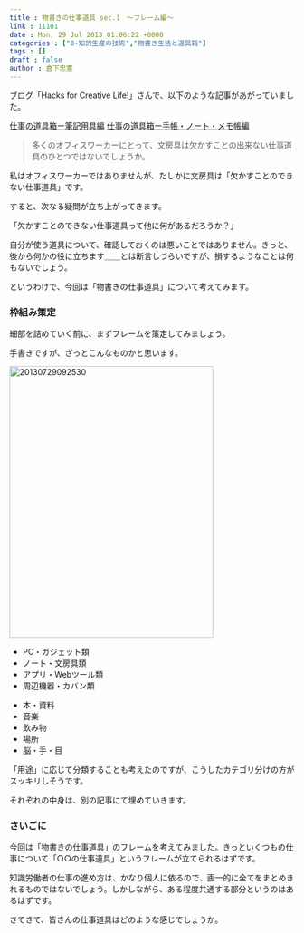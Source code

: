 ```yaml
---
title : 物書きの仕事道具 sec.1　〜フレーム編〜
link : 11101
date : Mon, 29 Jul 2013 01:06:22 +0000
categories : ["0-知的生産の技術","物書き生活と道具箱"]
tags : []
draft : false
author : 倉下忠憲
---
```


ブログ「Hacks for Creative Life!」さんで、以下のような記事があがっていました。

<a href="http://hacks.beck1240.com/?p=2596" target="_blank">仕事の道具箱ー筆記用具編</a>
<a href="http://hacks.beck1240.com/?p=2638" target="_blank">仕事の道具箱ー手帳・ノート・メモ帳編</a>

<blockquote>
多くのオフィスワーカーにとって、文房具は欠かすことの出来ない仕事道具のひとつではないでしょうか。
</blockquote>

私はオフィスワーカーではありませんが、たしかに文房具は「欠かすことのできない仕事道具」です。

すると、次なる疑問が立ち上がってきます。

「欠かすことのできない仕事道具って他に何があるだろうか？」

自分が使う道具について、確認しておくのは悪いことではありません。きっと、後から何かの役に立ちます＿＿とは断言しづらいですが、損するようなことは何もないでしょう。

というわけで、今回は「物書きの仕事道具」について考えてみます。

<H3>枠組み策定</H3>細部を詰めていく前に、まずフレームを策定してみましょう。

手書きですが、ざっとこんなものかと思います。

<a href="https://rashita.net/blog/wp-content/uploads/2013/07/20130729092530.jpg"><img src="https://rashita.net/blog/wp-content/uploads/2013/07/20130729092530.jpg" alt="20130729092530" width="360" height="480" class="alignnone size-full wp-image-11102" /></a>
<ul>
	<li>PC・ガジェット類</li>
	<li>ノート・文房具類</li>
	<li>アプリ・Webツール類</li>
	<li>周辺機器・カバン類</li>
</ul>

<ul>
	<li>本・資料</li>
	<li>音楽</li>
	<li>飲み物</li>
	<li>場所</li>
	<li>脳・手・目</li>
</ul>



「用途」に応じて分類することも考えたのですが、こうしたカテゴリ分けの方がスッキリしそうです。

それぞれの中身は、別の記事にて埋めていきます。

<H3>さいごに</H3>今回は「物書きの仕事道具」のフレームを考えてみました。きっといくつもの仕事について「○○の仕事道具」というフレームが立てられるはずです。

知識労働者の仕事の進め方は、かなり個人に依るので、画一的に全てをまとめきれるものではないでしょう。しかしながら、ある程度共通する部分というのはあるはずです。

さてさて、皆さんの仕事道具はどのような感じでしょうか。